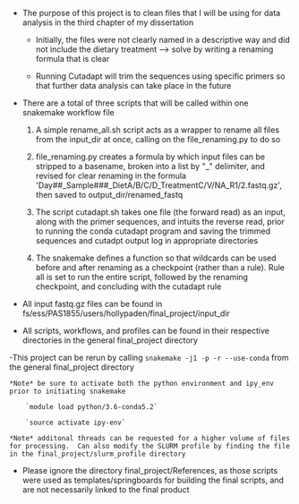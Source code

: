 - The purpose of this project is to clean files that I will be using for data analysis in the third chapter of my dissertation

    - Initially, the files were not clearly named in a descriptive way and did not include the dietary treatment --> solve by writing a renaming formula that is clear

    - Running Cutadapt will trim the sequences using specific primers so that further data analysis can take place in the future

- There are a total of three scripts that will be called within one snakemake workflow file

    1) A simple rename_all.sh script acts as a wrapper to rename all files from the input_dir at once, calling on the file_renaming.py to do so

    2) file_renaming.py creates a formula by which input files can be stripped to a basename, broken into a list by "_" delimiter, and revised for clear renaming in the formula 'Day##_Sample###_DietA/B/C/D_TreatmentC/V/NA_R1/2.fastq.gz', then saved to output_dir/renamed_fastq

    3) The script cutadapt.sh takes one file (the forward read) as an input, along with the primer sequences, and intuits the reverse read, prior to running the conda cutadapt program and saving the trimmed sequences and cutadpt output log in appropriate directories

    4) The snakemake defines a function so that wildcards can be used before and after renaming as a checkpoint (rather than a rule).  Rule all is set to run the entire script, followed by the renaming checkpoint, and concluding with the cutadapt rule

- All input fastq.gz files can be found in fs/ess/PAS1855/users/hollypaden/final_project/input_dir

- All scripts, workflows, and profiles can be found in their respective directories in the general final_project directory


-This project can be rerun by calling `snakemake -j1 -p -r --use-conda` from the general final_project directory

    *Note* be sure to activate both the python environment and ipy_env prior to initiating snakemake

        `module load python/3.6-conda5.2`

        `source activate ipy-env`

    *Note* additonal threads can be requested for a higher volume of files for processing.  Can also modify the SLURM profile by finding the file in the final_project/slurm_profile directory

- Please ignore the directory final_project/References, as those scripts were used as templates/springboards for building the final scripts, and are not necessarily linked to the final product

    